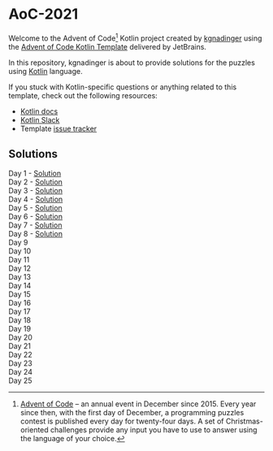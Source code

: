 # AoC-2021

Welcome to the Advent of Code[^aoc] Kotlin project created by [kgnadinger][github] using the [Advent of Code Kotlin Template][template] delivered by JetBrains.

In this repository, kgnadinger is about to provide solutions for the puzzles using [Kotlin][kotlin] language.

If you stuck with Kotlin-specific questions or anything related to this template, check out the following resources:

- [Kotlin docs][docs]
- [Kotlin Slack][slack]
- Template [issue tracker][issues]


[^aoc]:
    [Advent of Code][aoc] – an annual event in December since 2015.
    Every year since then, with the first day of December, a programming puzzles contest is published every day for twenty-four days.
    A set of Christmas-oriented challenges provide any input you have to use to answer using the language of your choice.

[aoc]: https://adventofcode.com
[docs]: https://kotlinlang.org/docs/home.html
[github]: https://github.com/kgnadinger
[issues]: https://github.com/kotlin-hands-on/advent-of-code-kotlin-template/issues
[kotlin]: https://kotlinlang.org
[slack]: https://surveys.jetbrains.com/s3/kotlin-slack-sign-up
[template]: https://github.com/kotlin-hands-on/advent-of-code-kotlin-template

## Solutions
Day 1 - [Solution](https://github.com/kgnadinger/AoC-2021/tree/main/src/Day01.kt) \
Day 2 - [Solution](https://github.com/kgnadinger/AoC-2021/tree/main/src/Day02.kt) \
Day 3 - [Solution](https://github.com/kgnadinger/AoC-2021/blob/main/src/Day03.kt) \
Day 4 - [Solution](https://github.com/kgnadinger/AoC-2021/blob/main/src/Day04.kt) \
Day 5 - [Solution](https://github.com/kgnadinger/AoC-2021/blob/main/src/Day05.kt)\
Day 6 - [Solution](https://github.com/kgnadinger/AoC-2021/blob/main/src/Day06.kt)\
Day 7 - [Solution](https://github.com/kgnadinger/AoC-2021/blob/main/src/Day07.kt) \
Day 8 - [Solution](https://github.com/kgnadinger/AoC-2021/blob/main/src/Day08.kt) \
Day 9 \
Day 10 \
Day 11 \
Day 12 \
Day 13 \
Day 14 \
Day 15 \
Day 16 \
Day 17 \
Day 18 \
Day 19 \
Day 20 \
Day 21 \
Day 22 \
Day 23 \
Day 24 \
Day 25
